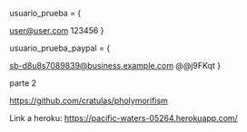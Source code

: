 usuario_prueba = {

  user@user.com
  123456
}

usuario_prueba_paypal = {

  sb-d8u8s7089839@business.example.com
  @@j9FKqt
}


parte 2

https://github.com/cratulas/pholymorifism


Link a heroku:  https://pacific-waters-05264.herokuapp.com/